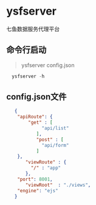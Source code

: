 # ysfserver
七鱼数据服务代理平台

## 命令行启动
> ysfserver config.json

```javascript
  ysfserver -h

```

## config.json文件

```json
   {
   	"apiRoute": {
   		"get" : [
             "api/list"
           ],
           "post" : [
             "api/form"
           ]
   	},
       "viewRoute" : {
         "/" : "app"
       },
   	"port": 8001,
       "viewRoot"  : "./views",
   	"engine": "ejs"
   }
```
